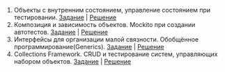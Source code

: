 1. Объекты с внутренним состоянием, управление состоянием при тестировании. [Задание](https://github.com/zenitfan88/Portfolio_Nikanenkov_Vladimir/issues/7) | [Решение](https://github.com/zenitfan88/Radio)  
2. Композиция и зависимость объектов. Mockito при создании автотестов. [Задание](https://github.com/zenitfan88/Portfolio_Nikanenkov_Vladimir/issues/8) | [Решение](https://github.com/zenitfan88/ManagerMovies)  
3. Интерфейсы для организации малой связности. Обобщённое программирование(Generics). [Задание](https://github.com/zenitfan88/Portfolio_Nikanenkov_Vladimir/issues/9) | [Решение](https://github.com/zenitfan88/TicketManager.git)  
4. Collections Framework. CRUD и тестирование систем, управляющих набором объектов. [Задание](https://github.com/zenitfan88/Portfolio_Nikanenkov_Vladimir/issues/10) | [Решение](https://github.com/zenitfan88/Tournament.git)  
